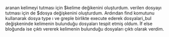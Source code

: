 aranan kelimeyi tutması için $kelime değikenini oluşturdum. verilen dosyayı tutması için de $dosya değişkenini oluşturdum. Ardından find komutunu kullanarak dosya type ı ve greple birlikte execute ederek dosyalari_bul değişkeninde kelimenin bulunduğu dosyaları tespit etmiş oldum. İf else bloğunda ise çıktı vererek kelimenin bulunduğu dosyaları çıktı olarak verdim.
